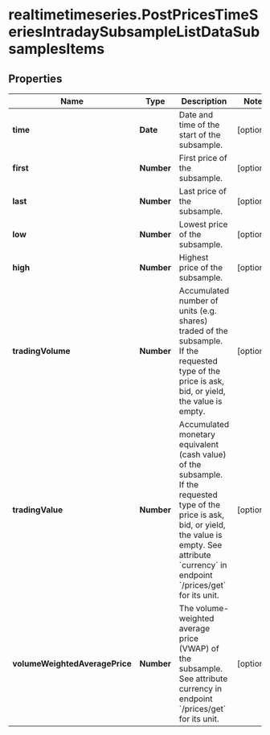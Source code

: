 # realtimetimeseries.PostPricesTimeSeriesIntradaySubsampleListDataSubsamplesItems

## Properties

Name | Type | Description | Notes
------------ | ------------- | ------------- | -------------
**time** | **Date** | Date and time of the start of the subsample. | [optional] 
**first** | **Number** | First price of the subsample. | [optional] 
**last** | **Number** | Last price of the subsample. | [optional] 
**low** | **Number** | Lowest price of the subsample. | [optional] 
**high** | **Number** | Highest price of the subsample. | [optional] 
**tradingVolume** | **Number** | Accumulated number of units (e.g. shares) traded of the subsample. If the requested type of the price is ask, bid, or yield, the value is empty. | [optional] 
**tradingValue** | **Number** | Accumulated monetary equivalent (cash value) of the subsample. If the requested type of the price is ask, bid, or yield, the value is empty. See attribute &#x60;currency&#x60; in endpoint &#x60;/prices/get&#x60; for its unit. | [optional] 
**volumeWeightedAveragePrice** | **Number** | The volume-weighted average price (VWAP) of the subsample. See attribute currency in endpoint &#x60;/prices/get&#x60; for its unit. | [optional] 


